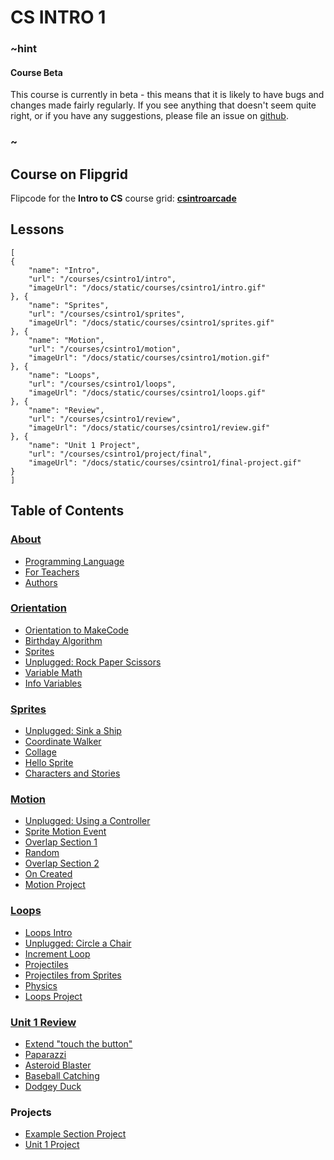 # CS INTRO 1

### ~hint

#### Course Beta

This course is currently in beta - this means that it is likely to have bugs and changes made fairly regularly. If you see anything that doesn't seem quite right, or if you have any suggestions, please file an issue on [github](https://github.com/microsoft/pxt-arcade).

### ~

## Course on Flipgrid

Flipcode for the **Intro to CS** course grid: **[csintroarcade](https://flipgrid.com/csintroarcade)**

## Lessons

```codecard
[
{
    "name": "Intro",
    "url": "/courses/csintro1/intro",
    "imageUrl": "/docs/static/courses/csintro1/intro.gif"
}, {
    "name": "Sprites",
    "url": "/courses/csintro1/sprites",
    "imageUrl": "/docs/static/courses/csintro1/sprites.gif"
}, {
    "name": "Motion",
    "url": "/courses/csintro1/motion",
    "imageUrl": "/docs/static/courses/csintro1/motion.gif"
}, {
    "name": "Loops",
    "url": "/courses/csintro1/loops",
    "imageUrl": "/docs/static/courses/csintro1/loops.gif"
}, {
    "name": "Review",
    "url": "/courses/csintro1/review",
    "imageUrl": "/docs/static/courses/csintro1/review.gif"
}, {
    "name": "Unit 1 Project",
    "url": "/courses/csintro1/project/final",
    "imageUrl": "/docs/static/courses/csintro1/final-project.gif"
}
]
```

## Table of Contents

### [About](/courses/csintro1/about)

* [Programming Language](/courses/csintro1/about/script)
* [For Teachers](/courses/csintro1/about/teachers)
* [Authors](/courses/csintro1/about/authors)

### [Orientation](/courses/csintro1/intro)

* [Orientation to MakeCode](/courses/csintro1/intro/makecode-orientation)
* [Birthday Algorithm](/courses/csintro1/intro/birthday-algorithm)
* [Sprites](/courses/csintro1/intro/sprites)
* [Unplugged: Rock Paper Scissors](/courses/csintro1/intro/unplugged)
* [Variable Math](/courses/csintro1/intro/variable-math)
* [Info Variables](/courses/csintro1/intro/info)

### [Sprites](/courses/csintro1/sprites)

* [Unplugged: Sink a Ship](/courses/csintro1/sprites/unplugged)
* [Coordinate Walker](/courses/csintro1/sprites/coordinate-walker)
* [Collage](/courses/csintro1/sprites/collage)
* [Hello Sprite](/courses/csintro1/sprites/hello-sprite)
* [Characters and Stories](/courses/csintro1/sprites/characters)

### [Motion](/courses/csintro1/motion)

* [Unplugged: Using a Controller](/courses/csintro1/motion/unplugged)
* [Sprite Motion Event](/courses/csintro1/motion/sprite-motion-event)
* [Overlap Section 1](/courses/csintro1/motion/overlap1)
* [Random](/courses/csintro1/motion/random)
* [Overlap Section 2](/courses/csintro1/motion/overlap2)
* [On Created](/courses/csintro1/motion/create-on-create-sprites)
* [Motion Project](/courses/csintro1/motion/project)

### [Loops](/courses/csintro1/loops)

* [Loops Intro](/courses/csintro1/loops/intro)
* [Unplugged: Circle a Chair](/courses/csintro1/loops/unplugged)
* [Increment Loop](/courses/csintro1/loops/increment-loop)
* [Projectiles](/courses/csintro1/loops/projectiles)
* [Projectiles from Sprites](/courses/csintro1/loops/projectile-from)
* [Physics](/courses/csintro1/loops/physics)
* [Loops Project](/courses/csintro1/loops/project)

### [Unit 1 Review](/courses/csintro1/review)

* [Extend "touch the button"](/courses/csintro1/review/touch-the-button)
* [Paparazzi](/courses/csintro1/review/paparazzi)
* [Asteroid Blaster](/courses/csintro1/review/asteroid-blaster)
* [Baseball Catching](/courses/csintro1/review/baseball-catching)
* [Dodgey Duck](/courses/csintro1/review/dodgey-duck)

### Projects

* [Example Section Project](/courses/csintro1/project/example)
* [Unit 1 Project](/courses/csintro1/project/final)
